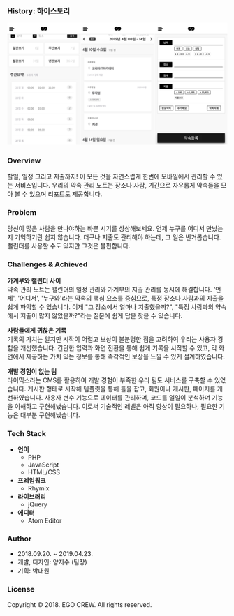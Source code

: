 
### History: 하이스토리

![](./doc/images/thumbnail-02.png)

### Overview

할일, 일정 그리고 지출까지! 이 모든 것을 자연스럽게 한번에 모바일에서 관리할 수 있는 서비스입니다.
우리의 약속 관리 노트는 장소나 사람, 기간으로 자유롭게 약속들을 모아 볼 수 있으며 리포트도 제공합니다.


### Problem 

당신이 많은 사람을 만나야하는 바쁜 시기를 상상해보세요. 
언제 누구를 어디서 만났는지 기억하기란 쉽지 않습니다. 
더구나 지출도 관리해야 하는데, 그 일은 번거롭습니다. 
캘린더를 사용할 수도 있지만 그것은 불편합니다.


### Challenges & Achieved

**가계부와 캘린더 사이**  
약속 관리 노트는 캘린더의 일정 관리와 가계부의 지출 관리를 동시에 해결합니다. 
'언제', '어디서', '누구와'라는 약속의 핵심 요소를 중심으로, 특정 장소나 사람과의 지출을 쉽게 파악할 수 있습니다. 
이제 "그 장소에서 얼마나 지출했을까?", "특정 사람과의 약속에서 지출이 많지 않았을까?"라는 질문에 쉽게 답을 찾을 수 있습니다.



**사람들에게 귀찮은 기록**  
기록의 가치는 알지만 시작이 어렵고 보상이 불분명한 점을 고려하여 우리는 사용자 경험을 개선했습니다. 
간단한 입력과 화면 전환을 통해 쉽게 기록을 시작할 수 있고, 
각 화면에서 제공하는 가치 있는 정보를 통해 즉각적인 보상을 느낄 수 있게 설계하였습니다.



**개발 경험이 없는 팀**  
라이믹스라는 CMS를 활용하여 개발 경험이 부족한 우리 팀도 서비스를 구축할 수 있었습니다. 
게시판 형태로 시작해 템플릿을 통해 틀을 잡고, 회원이나 게시판, 페이지를 개선하였습니다. 
사용자 변수 기능으로 데이터를 관리하며, 코드를 일일이 분석하며 기능을 이해하고 구현해냈습니다. 
이로써 기술적인 레벨은 아직 향상이 필요하나, 필요한 기능은 대부분 구현해냈습니다.

### Tech Stack

- **언어**
  - PHP
  - JavaScript
  - HTML/CSS
- **프레임워크**
  - Rhymix
- **라이브러리**
  - jQuery
- **에디터**
  - Atom Editor


### Author

- 2018.09.20. ~ 2019.04.23.
- 개발, 디자인: 양지수 (팀장)
- 기획: 박대원


### License

Copyright © 2018. EGO CREW. All rights reserved.